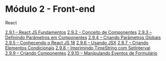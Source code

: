 # Módulo 2 - Front-end

React

[2.9.1 – React JS Fundamentos](/react/marckdow/aula-2.9.1.md)
[2.9.2 – Conceito de Componentes](/react/marckdow/aula-2.9.2.md)
[2.9.3 – Definindo Parâmetros em Componentes]()
[2.9.4 – Criando Parâmetros Globais]()
[2.9.5 – Conhecendo o React JS 18]()
[2.9.6 – Usando JSX]()
[2.9.7 – Criando Elementos Condicionais]()
[2.9.8 – Imprimindo TimeString com SetInterval]()
[2.9.9 – Criando Componentes]()
[2.9.10 – Manipulando Eventos de Formulário]()